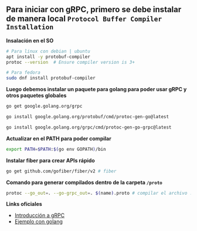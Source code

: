 ## Para iniciar con gRPC, primero se debe instalar de manera local `Protocol Buffer Compiler Installation`

**Insalación en el SO**
```bash
# Para linux con debian | ubuntu
apt install -y protobuf-compiler
protoc --version  # Ensure compiler version is 3+

# Para fedora
sudo dnf install protobuf-compiler
```

**Luego debemos instalar un paquete para golang para poder usar gRPC y otros paquetes globales**
```bash
go get google.golang.org/grpc

go install google.golang.org/protobuf/cmd/protoc-gen-go@latest

go install google.golang.org/grpc/cmd/protoc-gen-go-grpc@latest
```

**Actualizar en el PATH para poder compilar**
```bash
export PATH=$PATH:$(go env GOPATH)/bin
```

**Instalar fiber para crear APIs rápido**

```bash
go get github.com/gofiber/fiber/v2 # fiber
```

**Comando para generar compilados dentro de la carpeta `/proto`**
```bash
protoc --go_out=. --go-grpc_out=. $(name).proto # compilar el archivo .proto  
```

**Links oficiales**
- [Introducción a gRPC](https://grpc.io/docs/what-is-grpc/introduction/)
- [Ejemplo con golang](https://grpc.io/docs/languages/go/quickstart/)